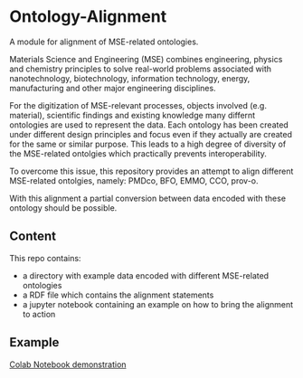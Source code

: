 # Ontology-Alignment
A module for alignment of MSE-related ontologies.

Materials Science and Engineering (MSE) combines engineering, physics and chemistry principles to solve real-world problems associated with nanotechnology, biotechnology, information technology, energy, manufacturing and other major engineering disciplines. 

For the digitization of MSE-relevant processes, objects involved (e.g. material), scientific findings and existing knowledge many differnt ontologies are used to represent the data. Each ontology has been created under different design principles and focus even if they actually are created for the same or similar purpose. This leads to a high degree of diversity of the MSE-related ontolgies which practically prevents interoperability.

To overcome this issue, this repository provides an attempt to align different MSE-related ontolgies, namely: PMDco, BFO, EMMO, CCO, prov-o.

With this alignment a partial conversion between data encoded with these ontology should be possible. 

## Content
This repo contains: 

- a directory with example data encoded with different MSE-related ontologies
- a RDF file which contains the alignment statements
- a jupyter notebook containing an example on how to bring the alignment to action

## Example
[Colab Notebook demonstration](https://colab.research.google.com/github/materialdigital/ontology-alignment/blob/main/pmdco_mapping_dev.ipynb)

